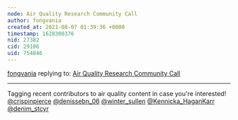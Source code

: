 ```yaml
---
node: Air Quality Research Community Call
author: fongvania
created_at: 2021-08-07 01:39:36 +0000
timestamp: 1628300376
nid: 27382
cid: 29106
uid: 754846
---
```




[fongvania](../profile/fongvania) replying to: [Air Quality Research Community Call](../notes/fongvania/07-29-2021/air-quality-research-community-call)

----
Tagging recent contributors to air quality content in case you're interested!
[@crispinpierce](/profile/crispinpierce)
[@denissebn_06](/profile/denissebn_06)
[@winter_sullen](/profile/winter_sullen) 
[@Kennicka_HaganKarr](/profile/Kennicka_HaganKarr)
 [@denim_stcyr](/profile/denim_stcyr)